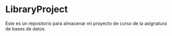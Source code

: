 # LibraryProject
Este es un repositorio para almacenar mi proyecto de curso de la asignatura de bases de datos.
